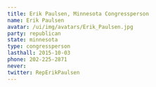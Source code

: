 ```yaml
---
title: Erik Paulsen, Minnesota Congressperson
name: Erik Paulsen
avatar: /ui/img/avatars/Erik_Paulsen.jpg
party: republican
state: minnesota
type: congressperson
lasthall: 2015-10-03
phone: 202-225-2871
never: 
twitter: RepErikPaulsen
---
```

